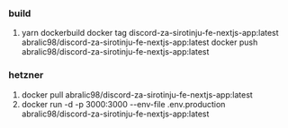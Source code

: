 ### build

1. yarn dockerbuild 
docker tag discord-za-sirotinju-fe-nextjs-app:latest abralic98/discord-za-sirotinju-fe-nextjs-app:latest
docker push abralic98/discord-za-sirotinju-fe-nextjs-app:latest


### hetzner

1. docker pull abralic98/discord-za-sirotinju-fe-nextjs-app:latest
2. docker run -d -p 3000:3000 --env-file .env.production abralic98/discord-za-sirotinju-fe-nextjs-app:latest
